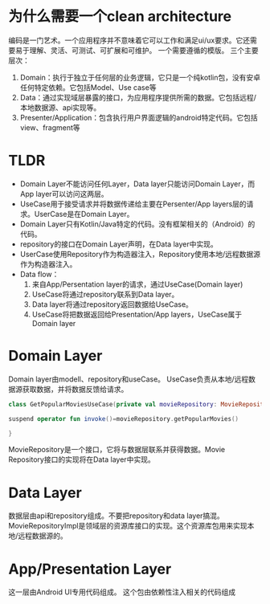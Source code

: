 # 为什么需要一个clean architecture 
编码是一门艺术。一个应用程序并不意味着它可以工作和满足ui/ux要求。它还需要易于理解、灵活、可测试、可扩展和可维护。
一个需要遵循的模版。
三个主要层次：
1. Domain：执行于独立于任何层的业务逻辑，它只是一个纯kotlin包，没有安卓任何特定依赖。它包括Model、Use case等
2. Data：通过实现域层暴露的接口，为应用程序提供所需的数据。它包括远程/本地数据源、api实现等。
3. Presenter/Application：包含执行用户界面逻辑的android特定代码。它包括view、fragment等
# TLDR
- Domain Layer不能访问任何Layer，Data layer只能访问Domain Layer，而App layer可以访问这两层。
- UseCase用于接受请求并将数据传递给主要在Persenter/App layers层的请求。UserCase是在Domain Layer。
- Domain Layer只有Kotlin/Java特定的代码。没有框架相关的（Android）的代码。
- repository的接口在Domain Layer声明，在Data layer中实现。
- UserCase使用Repository作为构造器注入，Repository使用本地/远程数据源作为构造器注入。
- Data flow：
	1. 来自App/Persentation layer的请求，通过UseCase(Domain layer) 
	2. UseCase将通过repository联系到Data layer。
	3. Data layer将通过repository返回数据给UseCase。 
	5. UseCase将把数据返回给Presentation/App layers，UseCase属于Domain layer

# Domain Layer
Domain layer由modell、repository和useCase。
UseCase负责从本地/远程数据源获取数据，并将数据反馈给请求。
```kotlin
class GetPopularMoviesUseCase(private val movieRepository: MovieRepository) {

suspend operator fun invoke()=movieRepository.getPopularMovies()

}
```
MovieRepository是一个接口，它将与数据层联系并获得数据。Movie Repository接口的实现将在Data layer中实现。
# Data Layer
数据层由api和repository组成。不要把repository和data layer搞混。
MovieRepositoryImpl是领域层的资源库接口的实现。这个资源库包用来实现本地/远程数据源的。
# App/Presentation Layer
这一层由Android UI专用代码组成。
这个包由依赖性注入相关的代码组成